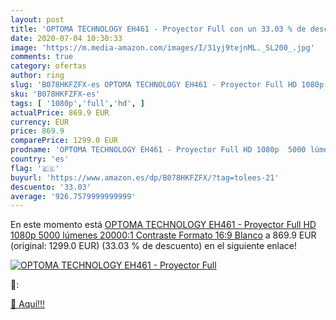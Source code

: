 ```yaml
---
layout: post
title: 'OPTOMA TECHNOLOGY EH461 - Proyector Full con un 33.03 % de descuento'
date: 2020-07-04 10:30:33
image: 'https://m.media-amazon.com/images/I/31yj9tejnML._SL200_.jpg'
comments: true
category: ofertas
author: ring
slug: 'B078HKFZFX-es OPTOMA TECHNOLOGY EH461 - Proyector Full HD 1080p 5000...'
sku: 'B078HKFZFX-es'
tags: [ '1080p','full','hd', ]
actualPrice: 869.9 EUR
currency: EUR
price: 869.9
comparePrice: 1299.0 EUR
prodname: 'OPTOMA TECHNOLOGY EH461 - Proyector Full HD 1080p  5000 lúmenes  20000:1 Contraste  Formato 16:9  Blanco'
country: 'es'
flag: '🇪🇸'
buyurl: 'https://www.amazon.es/dp/B078HKFZFX/?tag=tolees-21'
descuento: '33.03'
average: '926.7579999999999'
---
```


En este momento está [OPTOMA TECHNOLOGY EH461 - Proyector Full HD 1080p  5000 lúmenes  20000:1 Contraste  Formato 16:9  Blanco](https://www.amazon.es/dp/B078HKFZFX/?tag=tolees-21) a 869.9 EUR (original: 1299.0 EUR) (33.03 %  de descuento) en el siguiente enlace!

[![OPTOMA TECHNOLOGY EH461 - Proyector Full](https://m.media-amazon.com/images/I/31yj9tejnML._SL200_.jpg)](https://www.amazon.es/dp/B078HKFZFX/?tag=tolees-21)

🔎:


[🛒 Aquí!!!](https://www.amazon.es/dp/B078HKFZFX/?tag=tolees-21)
